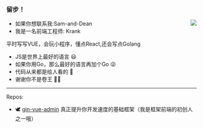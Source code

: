 ### 留步！ 

<img align="right" src="https://github-readme-stats.vercel.app/api?username=krank666&count_private=true&show_icons=true&theme=radicalhide_title=true&show_icons=true" />

-  如果你想联系我:Sam-and-Dean
-  我是一名前端工程师: Krank

平时写写VUE，会玩小程序，懂点React,还会写点Golang
- JS是世界上最好的语言 😃
- 如果你用Go，那么最好的语言再加个Go 😜
- 代码从来都是给人看的 🤞
- 谢谢你不是卷王 🤦‍♂️
---
Repos:

- 🕊 [gin-vue-admin](https://github.com/flipped-aurora/gin-vue-admin) 真正提升你开发速度的基础框架（我是框架前端的初创人之一哦）
